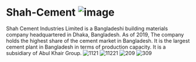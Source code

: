 # Shah-Cement ![image](https://github.com/user-attachments/assets/f6e72c18-8f2a-426b-a5d3-743dd1224a8a)

Shah Cement Industries Limited is a Bangladeshi building materials company headquartered in Dhaka, Bangladesh. As of 2019, The company holds the highest share of the cement market in Bangladesh. It is the largest cement plant in Bangladesh in terms of production capacity. It is a subsidiary of Abul Khair Group.
![1121](https://github.com/user-attachments/assets/ac66042f-0404-4631-abb2-f3fe5afe3bac)
![11221](https://github.com/user-attachments/assets/9d5e674b-7cff-4e3b-946c-b89f04af9f1e)
![209](https://github.com/user-attachments/assets/c23492a4-00d2-43cf-aabe-b77cfe906c27)
![309](https://github.com/user-attachments/assets/fcc988c2-637c-4396-aa21-e53426ab9368)
